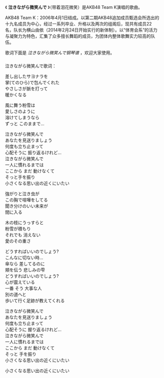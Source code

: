 

《 **泣きながら微笑んで** 》（带着泪花微笑）是AKB48 Team K演唱的歌曲。

AKB48 Team
K：2006年4月1日结成。以第二期AKB48追加成员甄选会所选出的十九名成员为中心，经过一系列卒业、升格以及两次的组阁后，现共有成员22名，队长为横山由依（2014年2月24日开始实行的新体制）。以“体育会系”的活力与凝聚力为特色，汇集了众多擅长舞蹈的成员，为团体内整体歌舞实力较高的队伍。

歌词下面是 _泣きながら微笑んで钢琴谱_ ，欢迎大家使用。

###  
泣きながら微笑んで歌词：

差し出したサヨナラを  
掌(てのひら)で包んでくれた  
やさしさが脈を打って  
暖かくなる

風に舞う粉雪は  
愛しさのように  
溶けてしまうなら  
ずっと このままで…

泣きながら微笑んで  
あなたを見送りましょう  
何度も立ち止まって  
心配そうに 振り返るけれど…  
泣きながら微笑んで  
一人に慣れるまでは  
ここから まだ 動けなくて  
そっと手を振り  
小さくなる思い出の近くにいたい

強がりと泣き虫が  
この胸で喧嘩をしてる  
聞き分けのいい未来が  
間に入る

木の枝にうっすらと  
粉雪が積もり  
それでも 消えない  
愛のその重さ

どうすればいいのでしょう?  
こんなに切ない時…  
傘なら 差してるのに  
頬を伝う 悲しみの雫  
どうすればいいのでしょう?  
心が震えている  
一番 そう 大事な人  
別の道へと  
歩いて行く足跡が教えてくれる

泣きながら微笑んで  
あなたを見送りましょう  
何度も立ち止まって  
心配そうに 握り返るけれど…  
泣きながら微笑んで  
一人に慣れるまでは  
ここから まだ 動けなくて  
そっと 手を振り  
小さくなる思い出の近くにいたい

小さくなる思い出の近くにいたい

  


